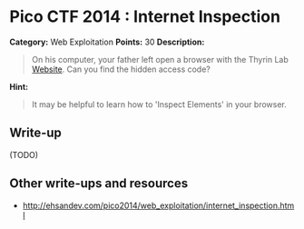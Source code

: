 # Pico CTF 2014 : Internet Inspection

**Category:** Web Exploitation
**Points:** 30
**Description:**

>On his computer, your father left open a browser with the Thyrin Lab [Website](https://picoctf.com/api/autogen/serve/index.html?static=false&pid=28baa70afa1967ff63b201f687b7533e). Can you find the hidden access code?

**Hint:**
>It may be helpful to learn how to 'Inspect Elements' in your browser.

## Write-up

(TODO)

## Other write-ups and resources

* <http://ehsandev.com/pico2014/web_exploitation/internet_inspection.html>
